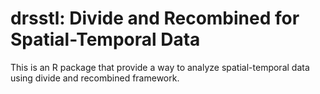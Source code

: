 # drsstl: Divide and Recombined for Spatial-Temporal Data

This is an R package that provide a way to analyze spatial-temporal
data using divide and recombined framework.
